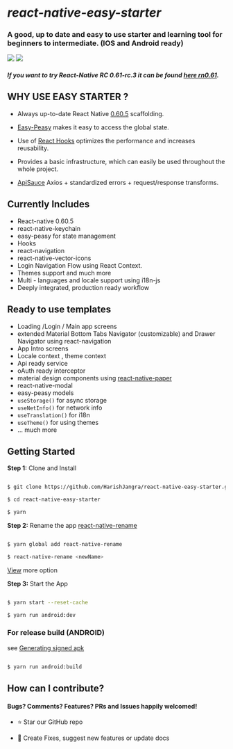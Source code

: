 # **_react-native-easy-starter_**

### A good, up to date and easy to use starter and learning tool for beginners to intermediate. (IOS and Android ready)

![](https://img.shields.io/github/stars/HarishJangra/react-native-easy-starter.svg) ![](https://img.shields.io/github/issues/HarishJangra/react-native-easy-starter.svg?style=flat-square)

##### If you want to try React-Native RC 0.61-rc.3 it can be found [here rn0.61](https://github.com/HarishJangra/react-native-easy-starter/tree/rn0.61).

## WHY USE EASY STARTER ?

- Always up-to-date React Native [0.60.5](https://github.com/react-native-community/releases/blob/master/CHANGELOG.md#v0605) scaffolding.

* [Easy-Peasy](https://github.com/ctrlplusb/easy-peasy) makes it easy to access the global state.

- Use of [React Hooks](https://reactjs.org/docs/hooks-intro.html) optimizes the performance and increases reusability.

* Provides a basic infrastructure, which can easily be used throughout the whole project.

- [ApiSauce](https://github.com/infinitered/apisauce) Axios + standardized errors + request/response transforms.

## Currently Includes

- React-native 0.60.5
  <!-- -   code-push -->
- react-native-keychain
  <!-- -   react-native-config -->
- easy-peasy for state management
- Hooks
- react-navigation
- react-native-vector-icons
- Login Navigation Flow using React Context.
- Themes support and much more
- Multi - languages and locale support using i18n-js
- Deeply integrated, production ready workflow

## Ready to use templates

- Loading /Login / Main app screens
- extended Material Bottom Tabs Navigator (customizable) and Drawer Navigator using react-navigation
- App Intro screens
- Locale context , theme context
- Api ready service
- oAuth ready interceptor
- material design components using [react-native-paper](https://github.com/callstack/react-native-paper)
- react-native-modal
- easy-peasy models
- `useStorage()` for async storage
- `useNetInfo()` for network info
- `useTranslation()` for i18n
- `useTheme()` for using themes
- ... much more

## Getting Started

**Step 1:** Clone and Install

```sh

$ git clone https://github.com/HarishJangra/react-native-easy-starter.git

$ cd react-native-easy-starter

$ yarn

```

**Step 2:** Rename the app [react-native-rename](https://github.com/junedomingo/react-native-rename#installation)

```sh

$ yarn global add react-native-rename

$ react-native-rename <newName>

```

[View](https://github.com/junedomingo/react-native-rename#installation) more option

**Step 3:** Start the App

```sh

$ yarn start --reset-cache

$ yarn run android:dev

```

### For release build (ANDROID)

see [Generating signed apk](https://facebook.github.io/react-native/docs/signed-apk-android)

```sh

$ yarn run android:build

```

## How can I contribute?

#### Bugs? Comments? Features? PRs and Issues happily welcomed!

- :star: Star our GitHub repo

* :wrench: Create Fixes, suggest new features or update docs

##
